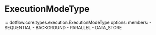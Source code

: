 # ExecutionModeType

::: dotflow.core.types.execution.ExecutionModeType
    options:
        members:
            - SEQUENTIAL
            - BACKGROUND
            - PARALLEL
            - DATA_STORE
